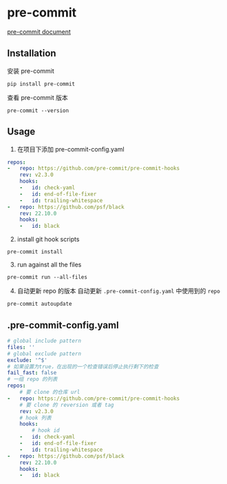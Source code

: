 # pre-commit

[pre-commit document](https://pre-commit.com/)

## Installation

安装 pre-commit
```
pip install pre-commit
```

查看 pre-commit 版本
```
pre-commit --version
```

## Usage

1. 在项目下添加 pre-commit-config.yaml
```yaml
repos:
-   repo: https://github.com/pre-commit/pre-commit-hooks
    rev: v2.3.0
    hooks:
    -   id: check-yaml
    -   id: end-of-file-fixer
    -   id: trailing-whitespace
-   repo: https://github.com/psf/black
    rev: 22.10.0
    hooks:
    -   id: black
```

2. install git hook scripts
```
pre-commit install
```

3. run against all the files
```
pre-commit run --all-files
```

4. 自动更新 repo 的版本
自动更新 `.pre-commit-config.yaml` 中使用到的 `repo`
```
pre-commit autoupdate
```

## .pre-commit-config.yaml

```yaml
# global include pattern
files: ''
# global exclude pattern
exclude: '^$'
# 如果设置为true，在出现的一个检查错误后停止执行剩下的检查
fail_fast: false
# 一组 repo 的列表
repos:
    # 要 clone 的仓库 url
-   repo: https://github.com/pre-commit/pre-commit-hooks
    # 要 clone 的 reversion 或者 tag
    rev: v2.3.0
    # hook 列表
    hooks:
        # hook id
    -   id: check-yaml
    -   id: end-of-file-fixer
    -   id: trailing-whitespace
-   repo: https://github.com/psf/black
    rev: 22.10.0
    hooks:
    -   id: black
```
